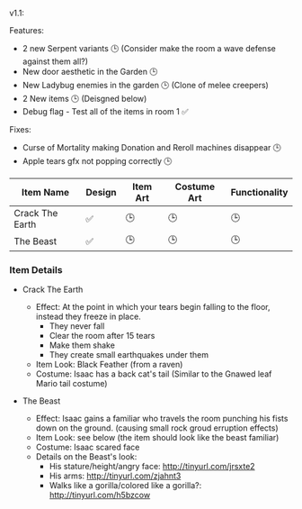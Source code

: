 v1.1:

Features:
* 2 new Serpent variants :clock3: (Consider make the room a wave defense against them all?)
* New door aesthetic in the Garden :clock3:
* New Ladybug enemies in the garden :clock3: (Clone of melee creepers)
* 2 New items :clock3: (Deisgned below)
* Debug flag - Test all of the items in room 1 :white_check_mark:
 
Fixes:
* Curse of Mortality making Donation and Reroll machines disappear :clock3:
* Apple tears gfx not popping correctly :clock3:

|Item Name|Design|Item Art|Costume Art|Functionality|
|---|---|---|---|---|
|Crack The Earth|:white_check_mark:|:clock3:|:clock3:|:clock3:|
|The Beast|:white_check_mark:|:clock3:|:clock3:|:clock3:|

### Item Details
 * Crack The Earth
   * Effect: At the point in which your tears begin falling to the floor, instead they freeze in place. 
     * They never fall 
     * Clear the room after 15 tears
     * Make them shake
     * They create small earthquakes under them
   * Item Look: Black Feather (from a raven)
   * Costume: Isaac has a back cat's tail (Similar to the Gnawed leaf Mario tail costume)

 * The Beast
   * Effect: Isaac gains a familiar who travels the room punching his fists down on the ground. (causing small rock groud erruption effects)
   * Item Look: see below (the item should look like the beast familiar)
   * Costume: Isaac scared face
   * Details on the Beast's look: 
     * His stature/height/angry face: http://tinyurl.com/jrsxte2
     * His arms: http://tinyurl.com/zjahnt3
     * Walks like a gorilla/colored like a gorilla?: http://tinyurl.com/h5bzcow
